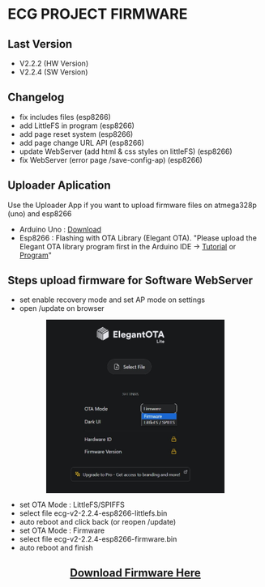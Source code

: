 # ECG PROJECT FIRMWARE
## Last Version
- V2.2.2 (HW Version)
- V2.2.4 (SW Version)

## Changelog
- fix includes files (esp8266)
- add LittleFS in program (esp8266)
- add page reset system (esp8266)
- add page change URL API (esp8266)
- update WebServer (add html & css styles on littleFS) (esp8266)
- fix WebServer (error page /save-config-ap) (esp8266)

## Uploader Aplication
<p>Use the Uploader App if you want to upload firmware files on atmega328p (uno) and esp8266</p>

- Arduino Uno : <a href="https://drive.google.com/drive/folders/1Jd0Euq1-ti-_1vtQXpMNdb4uExqVydhc?usp=sharing" target="-blank">Download</a>
- Esp8266     : Flashing with OTA Library (Elegant OTA). "Please upload the Elegant OTA library program first in the Arduino IDE -> <a href="https://youtu.be/LDk_tKrHIdI?si=OgcLtV9RhKXbJCEk" target="-blank">Tutorial</a> or <a href="https://github.com/N1zam/ECG-Project-Firmware/blob/V2.2.2.4/esp8266/program_ota/program_ota.ino" target="-blank">Program</a>"

## Steps upload firmware for Software WebServer
- set enable recovery mode and set AP mode on settings
- open /update on browser

<div align="center">
    <img align="center" src="img/img1.jpg" width="70%">
</div>


- set OTA Mode : LittleFS/SPIFFS
- select file ecg-v2-2.2.4-esp8266-littlefs.bin
- auto reboot and click back (or reopen /update)
- set OTA Mode : Firmware
- select file ecg-v2-2.2.4-esp8266-firmware.bin
- auto reboot and finish

<h2 align=center><a href="https://github.com/N1zam/ECG-Project-Firmware/archive/refs/tags/2.2.2.4.zip">Download Firmware Here</a></h2>